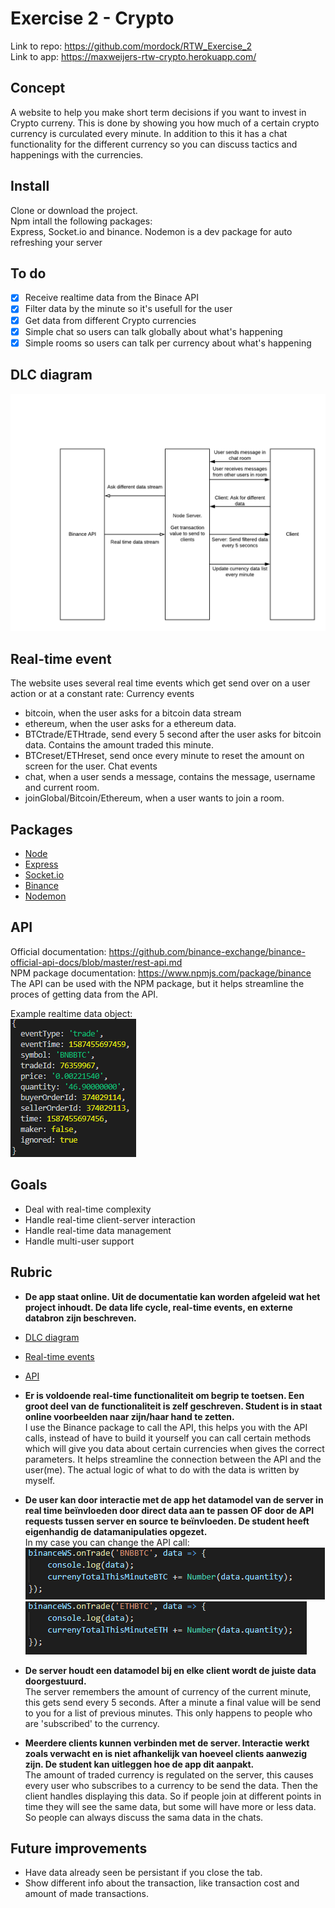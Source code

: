 # Exercise 2 - Crypto

Link to repo: https://github.com/mordock/RTW_Exercise_2  
Link to app: https://maxweijers-rtw-crypto.herokuapp.com/  

## Concept
A website to help you make short term decisions if you want to invest in Crypto curreny. This is done by showing you how much of a certain crypto currency is curculated every minute. In addition to this it has a chat functionality for the different currency so you can discuss tactics and happenings with the currencies. 

## Install
Clone or download the project.   
Npm intall the following packages:  
Express, Socket.io and binance.
Nodemon is a dev package for auto refreshing your server  

## To do 

- [x] Receive realtime data from the Binace API
- [x] Filter data by the minute so it's usefull for the user
- [x] Get data from different Crypto currencies
- [x] Simple chat so users can talk globally about what's happening
- [x] Simple rooms so users can talk per currency about what's happening

## DLC diagram
![alt_text](https://github.com/mordock/real-time-web-1920/blob/master/course/resources/Blank%20Diagram2.png)

## Real-time event
The website uses several real time events which get send over on a user action or at a constant rate:
Currency events
- bitcoin, when the user asks for a bitcoin data stream
- ethereum, when the user asks for a ethereum data.
- BTCtrade/ETHtrade, send every 5 second after the user asks for bitcoin data. Contains the amount traded this minute.
- BTCreset/ETHreset, send once every minute to reset the amount on screen for the user.
Chat events
- chat, when a user sends a message, contains the message, username and current room.
- joinGlobal/Bitcoin/Ethereum, when a user wants to join a room.

## Packages
- [Node](https://nodejs.org/)
- [Express](https://expressjs.com/)
- [Socket.io](https://socket.io/)
- [Binance](https://www.npmjs.com/package/binance)
- [Nodemon](https://www.npmjs.com/package/nodemon)

## API
Official documentation: https://github.com/binance-exchange/binance-official-api-docs/blob/master/rest-api.md  
NPM package documentation: https://www.npmjs.com/package/binance  
The API can be used with the NPM package, but it helps streamline the proces of getting data from the API.

Example realtime data object:  
![alt_text](https://github.com/mordock/real-time-web-1920/blob/master/course/resources/Object.png)

## Goals

- Deal with real-time complexity
- Handle real-time client-server interaction
- Handle real-time data management
- Handle multi-user support

## Rubric
- **De app staat online. Uit de documentatie kan worden afgeleid wat het project inhoudt. De data life cycle, real-time events, en externe databron zijn beschreven.**  
- [DLC diagram](#DLC-diagram)
- [Real-time events](#Real-time-event)
- [API](#API)  

-	**Er is voldoende real-time functionaliteit om begrip te toetsen. Een groot deel van de functionaliteit is zelf geschreven. Student is in staat online voorbeelden naar zijn/haar hand te zetten.**  
I use the Binance package to call the API, this helps you with the API calls, instead of have to build it yourself you can call certain methods which will give you data about certain currencies when gives the correct parameters. It helps streamline the connection between the API and the user(me).
The actual logic of what to do with the data is written by myself. 

- **De user kan door interactie met de app het datamodel van de server in real time beïnvloeden door direct data aan te passen OF door de API requests tussen server en source te beïnvloeden. De student heeft eigenhandig de datamanipulaties opgezet.**  
In my case you can change the API call:  
![alt_text](https://github.com/mordock/real-time-web-1920/blob/master/course/resources/btc.png)  
![alt_text](https://github.com/mordock/real-time-web-1920/blob/master/course/resources/eth.png)

- **De server houdt een datamodel bij en elke client wordt de juiste data doorgestuurd.**  
The server remembers the amount of currency of the current minute, this gets send every 5 seconds. After a minute a final value will be send to you for a list of previous minutes. This only happens to people who are 'subscribed' to the currency. 

- **Meerdere clients kunnen verbinden met de server. Interactie werkt zoals verwacht en is niet afhankelijk van hoeveel clients aanwezig zijn. De student kan uitleggen hoe de app dit aanpakt.**  
The amount of traded currency is regulated on the server, this causes every user who subscribes to a currency to be send the data. Then the client handles displaying this data. So if people join at different points in time they will see the same data, but some will have more or less data. So people can always discuss the sama data in the chats. 

## Future improvements  
- Have data already seen be persistant if you close the tab.  
- Show different info about the transaction, like transaction cost and amount of made transactions.  

[rubric]: https://docs.google.com/spreadsheets/d/e/2PACX-1vSd1I4ma8R5mtVMyrbp6PA2qEInWiOialK9Fr2orD3afUBqOyvTg_JaQZ6-P4YGURI-eA7PoHT8TRge/pubhtml
